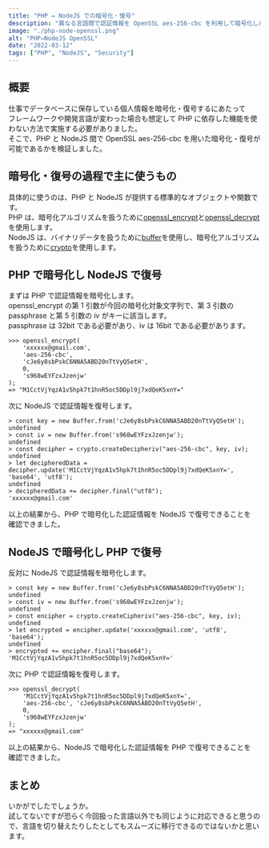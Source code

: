 ```yaml
---
title: "PHP ⇔ NodeJS での暗号化・復号"
description: "異なる言語間で認証情報を OpenSSL aes-256-cbc を利用して暗号化したものを複合できるかどうかをPHP,NodeJSを例に検証しました。"
image: "./php-node-openssl.png"
alt: "PHP⇔NodeJS OpenSSL"
date: "2022-03-12"
tags: ["PHP", "NodeJS", "Security"]
---
```


## 概要

仕事でデータベースに保存している個人情報を暗号化・復号するにあたって  
フレームワークや開発言語が変わった場合も想定して PHP に依存した機能を使わない方法で実施する必要がありました。  
そこで、PHP と NodeJS 間で OpenSSL aes-256-cbc を用いた暗号化・復号が可能であるかを検証しました。

## 暗号化・復号の過程で主に使うもの

具体的に使うのは、PHP と NodeJS が提供する標準的なオブジェクトや関数です。  
PHP は、暗号化アルゴリズムを扱うために[openssl_encrypt](https://www.php.net/manual/ja/function.openssl-encrypt.php)と[openssl_decrypt](https://www.php.net/manual/ja/function.openssl-decrypt.php)を使用します。  
NodeJS は、バイナリデータを扱うために[buffer](https://nodejs.org/api/buffer.html)を使用し、暗号化アルゴリズムを扱うために[crypto](https://nodejs.org/api/crypto.html)を使用します。

## PHP で暗号化し NodeJS で復号

まずは PHP で認証情報を暗号化します。  
openssl_encrypt の第 1 引数が今回の暗号化対象文字列で、第 3 引数の passphrase と第 5 引数の iv がキーに該当します。  
passphrase は 32bit である必要があり、iv は 16bit である必要があります。

```
>>> openssl_encrypt(
    'xxxxxx@gmail.com',
    'aes-256-cbc',
    'cJe6y8sbPskC6NNA5ABD20nTtVyQ5etH',
    0,
    's968wEYFzxJzenjw'
);
=> "M1CctVjYqzA1v5hpk7t1hnR5oc5DDpl9j7xdQeK5xnY="

```

次に NodeJS で認証情報を復号します。

```
> const key = new Buffer.from('cJe6y8sbPskC6NNA5ABD20nTtVyQ5etH');
undefined
> const iv = new Buffer.from('s968wEYFzxJzenjw');
undefined
> const decipher = crypto.createDecipheriv("aes-256-cbc", key, iv);
undefined
> let decipheredData = decipher.update('M1CctVjYqzA1v5hpk7t1hnR5oc5DDpl9j7xdQeK5xnY=', 'base64', 'utf8');
undefined
> decipheredData += decipher.final("utf8");
'xxxxxx@gmail.com'

```

以上の結果から、PHP で暗号化した認証情報を NodeJS で復号できることを  
確認できました。

## NodeJS で暗号化し PHP で復号

反対に NodeJS で認証情報を暗号化します。

```
> const key = new Buffer.from('cJe6y8sbPskC6NNA5ABD20nTtVyQ5etH');
undefined
> const iv = new Buffer.from('s968wEYFzxJzenjw');
undefined
> const encipher = crypto.createCipheriv("aes-256-cbc", key, iv);
undefined
> let encrypted = encipher.update('xxxxxx@gmail.com', 'utf8', 'base64');
undefined
> encrypted += encipher.final("base64");
'M1CctVjYqzA1v5hpk7t1hnR5oc5DDpl9j7xdQeK5xnY='

```

次に PHP で認証情報を復号します。

```
>>> openssl_decrypt(
    'M1CctVjYqzA1v5hpk7t1hnR5oc5DDpl9j7xdQeK5xnY=',
    'aes-256-cbc', 'cJe6y8sbPskC6NNA5ABD20nTtVyQ5etH',
    0,
    's968wEYFzxJzenjw'
);
=> "xxxxxx@gmail.com"

```

以上の結果から、NodeJS で暗号化した認証情報を PHP で復号できることを  
確認できました。

## まとめ

いかがでしたでしょうか。  
試してないですが恐らく今回扱った言語以外でも同じように対応できると思うので、言語を切り替えたりしたとしてもスムーズに移行できるのではないかと思います。
